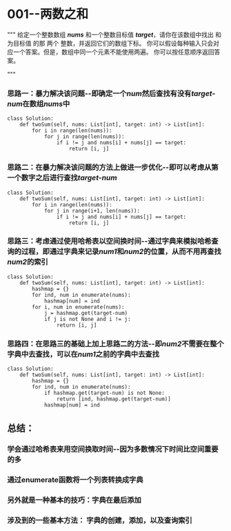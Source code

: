 # 001--两数之和

"""
给定一个整数数组 ***nums*** 和一个整数目标值 ***target***，请你在该数组中找出 和为目标值 的那 两个 整数，并返回它们的数组下标。
你可以假设每种输入只会对应一个答案。但是，数组中同一个元素不能使用两遍。
你可以按任意顺序返回答案。

"""
### 思路一：暴力解决该问题--即确定一个*num*然后查找有没有*target-num*在数组*nums*中
```python3
class Solution:
    def twoSum(self, nums: List[int], target: int) -> List[int]:
        for i in range(len(nums)):
            for j in range(len(nums)):
                if i != j and nums[i] + nums[j] == target:
                    return [i, j]
```




### 思路二：在暴力解决该问题的方法上做进一步优化--即可以考虑从第一个数字之后进行查找*target-num*
```
class Solution:
    def twoSum(self, nums: List[int], target: int) -> List[int]:
        for i in range(len(nums)):
            for j in range(i+1, len(nums)):
                if i != j and nums[i] + nums[j] == target:
                    return [i, j]
```



### 思路三：考虑通过使用哈希表以空间换时间--通过字典来模拟哈希查询的过程，即通过字典来记录*num1*和*num2*的位置，从而不用再查找*num2*的索引
```
class Solution:
    def twoSum(self, nums: List[int], target: int) -> List[int]:
        hashmap = {}
        for ind, num in enumerate(nums):
            hashmap[num] = ind
        for i, num in enumerate(nums):
            j = hashmap.get(target-num)
            if j is not None and i != j:
                return [i, j]
```



### 思路四：在思路三的基础上加上思路二的方法--即*num2*不需要在整个字典中去查找，可以在*num1*之前的字典中去查找
```
class Solution:
    def twoSum(self, nums: List[int], target: int) -> List[int]:
        hashmap = {}
        for ind, num in enumerate(nums):
            if hashmap.get(target-num) is not None:
                return [ind, hashmap.get(target-num)]
            hashmap[num] = ind
```




## 总结：
###   学会通过哈希表来用空间换取时间--因为多数情况下时间比空间重要的多
###   通过enumerate函数将一个列表转换成字典
###   另外就是一种基本的技巧：字典在最后添加
###   涉及到的一些基本方法： 字典的创建，添加，以及查询索引